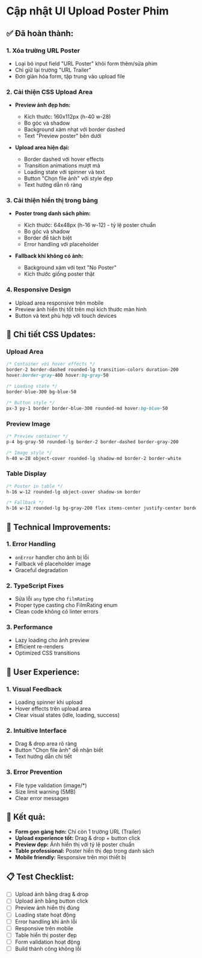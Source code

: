 # Cập nhật UI Upload Poster Phim

## ✅ Đã hoàn thành:

### 1. **Xóa trường URL Poster**
- Loại bỏ input field "URL Poster" khỏi form thêm/sửa phim
- Chỉ giữ lại trường "URL Trailer"
- Đơn giản hóa form, tập trung vào upload file

### 2. **Cải thiện CSS Upload Area**
- **Preview ảnh đẹp hơn:**
  - Kích thước: 160x112px (h-40 w-28)
  - Bo góc và shadow
  - Background xám nhạt với border dashed
  - Text "Preview poster" bên dưới

- **Upload area hiện đại:**
  - Border dashed với hover effects
  - Transition animations mượt mà
  - Loading state với spinner và text
  - Button "Chọn file ảnh" với style đẹp
  - Text hướng dẫn rõ ràng

### 3. **Cải thiện hiển thị trong bảng**
- **Poster trong danh sách phim:**
  - Kích thước: 64x48px (h-16 w-12) - tỷ lệ poster chuẩn
  - Bo góc và shadow
  - Border để tách biệt
  - Error handling với placeholder

- **Fallback khi không có ảnh:**
  - Background xám với text "No Poster"
  - Kích thước giống poster thật

### 4. **Responsive Design**
- Upload area responsive trên mobile
- Preview ảnh hiển thị tốt trên mọi kích thước màn hình
- Button và text phù hợp với touch devices

## 🎨 Chi tiết CSS Updates:

### Upload Area
```css
/* Container với hover effects */
border-2 border-dashed rounded-lg transition-colors duration-200
hover:border-gray-400 hover:bg-gray-50

/* Loading state */
border-blue-300 bg-blue-50

/* Button style */
px-3 py-1 border border-blue-300 rounded-md hover:bg-blue-50
```

### Preview Image
```css
/* Preview container */
p-4 bg-gray-50 rounded-lg border-2 border-dashed border-gray-200

/* Image style */
h-40 w-28 object-cover rounded-lg shadow-md border-2 border-white
```

### Table Display
```css
/* Poster in table */
h-16 w-12 rounded-lg object-cover shadow-sm border

/* Fallback */
h-16 w-12 rounded-lg bg-gray-200 flex items-center justify-center border
```

## 🔧 Technical Improvements:

### 1. **Error Handling**
- `onError` handler cho ảnh bị lỗi
- Fallback về placeholder image
- Graceful degradation

### 2. **TypeScript Fixes**
- Sửa lỗi `any` type cho `filmRating`
- Proper type casting cho FilmRating enum
- Clean code không có linter errors

### 3. **Performance**
- Lazy loading cho ảnh preview
- Efficient re-renders
- Optimized CSS transitions

## 📱 User Experience:

### 1. **Visual Feedback**
- Loading spinner khi upload
- Hover effects trên upload area
- Clear visual states (idle, loading, success)

### 2. **Intuitive Interface**
- Drag & drop area rõ ràng
- Button "Chọn file ảnh" dễ nhận biết
- Text hướng dẫn chi tiết

### 3. **Error Prevention**
- File type validation (image/*)
- Size limit warning (5MB)
- Clear error messages

## 🚀 Kết quả:

- **Form gọn gàng hơn:** Chỉ còn 1 trường URL (Trailer)
- **Upload experience tốt:** Drag & drop + button click
- **Preview đẹp:** Ảnh hiển thị với tỷ lệ poster chuẩn
- **Table professional:** Poster hiển thị đẹp trong danh sách
- **Mobile friendly:** Responsive trên mọi thiết bị

## 📋 Test Checklist:

- [ ] Upload ảnh bằng drag & drop
- [ ] Upload ảnh bằng button click
- [ ] Preview ảnh hiển thị đúng
- [ ] Loading state hoạt động
- [ ] Error handling khi ảnh lỗi
- [ ] Responsive trên mobile
- [ ] Table hiển thị poster đẹp
- [ ] Form validation hoạt động
- [ ] Build thành công không lỗi

